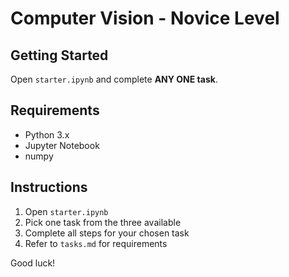 # Computer Vision - Novice Level

## Getting Started

Open `starter.ipynb` and complete **ANY ONE task**.

## Requirements

- Python 3.x
- Jupyter Notebook
- numpy

## Instructions

1. Open `starter.ipynb`
2. Pick one task from the three available
3. Complete all steps for your chosen task
4. Refer to `tasks.md` for requirements

Good luck!
